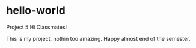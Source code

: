 # hello-world
Project 5
Hi Classmates!

This is my project, nothin too amazing.
Happy almost end of the semester.
